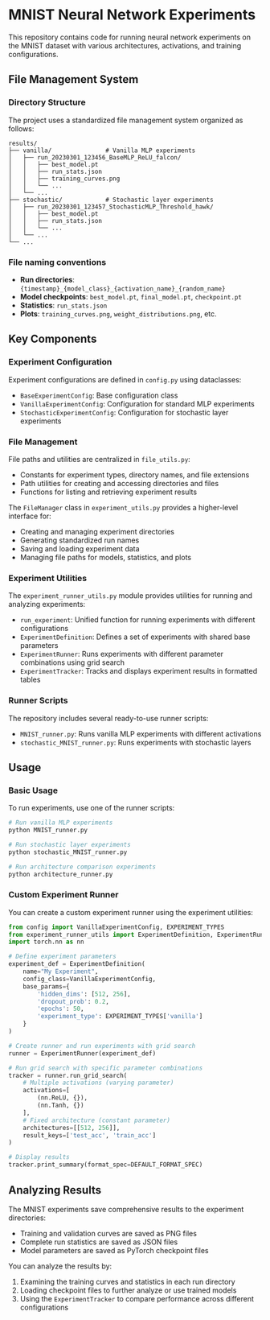 # MNIST Neural Network Experiments

This repository contains code for running neural network experiments on the MNIST dataset with various architectures, activations, and training configurations.

## File Management System

### Directory Structure

The project uses a standardized file management system organized as follows:

```
results/
├── vanilla/               # Vanilla MLP experiments
│   ├── run_20230301_123456_BaseMLP_ReLU_falcon/
│   │   ├── best_model.pt
│   │   ├── run_stats.json
│   │   ├── training_curves.png
│   │   └── ...
│   └── ...
├── stochastic/            # Stochastic layer experiments
│   ├── run_20230301_123457_StochasticMLP_Threshold_hawk/
│   │   ├── best_model.pt
│   │   ├── run_stats.json
│   │   └── ...
│   └── ...
└── ...
```

### File naming conventions

- **Run directories**: `{timestamp}_{model_class}_{activation_name}_{random_name}`
- **Model checkpoints**: `best_model.pt`, `final_model.pt`, `checkpoint.pt`
- **Statistics**: `run_stats.json`
- **Plots**: `training_curves.png`, `weight_distributions.png`, etc.

## Key Components

### Experiment Configuration

Experiment configurations are defined in `config.py` using dataclasses:

- `BaseExperimentConfig`: Base configuration class
- `VanillaExperimentConfig`: Configuration for standard MLP experiments
- `StochasticExperimentConfig`: Configuration for stochastic layer experiments

### File Management

File paths and utilities are centralized in `file_utils.py`:

- Constants for experiment types, directory names, and file extensions
- Path utilities for creating and accessing directories and files
- Functions for listing and retrieving experiment results

The `FileManager` class in `experiment_utils.py` provides a higher-level interface for:

- Creating and managing experiment directories
- Generating standardized run names
- Saving and loading experiment data
- Managing file paths for models, statistics, and plots

### Experiment Utilities

The `experiment_runner_utils.py` module provides utilities for running and analyzing experiments:

- `run_experiment`: Unified function for running experiments with different configurations
- `ExperimentDefinition`: Defines a set of experiments with shared base parameters
- `ExperimentRunner`: Runs experiments with different parameter combinations using grid search
- `ExperimentTracker`: Tracks and displays experiment results in formatted tables

### Runner Scripts

The repository includes several ready-to-use runner scripts:

- `MNIST_runner.py`: Runs vanilla MLP experiments with different activations
- `stochastic_MNIST_runner.py`: Runs experiments with stochastic layers

## Usage

### Basic Usage

To run experiments, use one of the runner scripts:

```bash
# Run vanilla MLP experiments
python MNIST_runner.py

# Run stochastic layer experiments
python stochastic_MNIST_runner.py

# Run architecture comparison experiments
python architecture_runner.py
```

### Custom Experiment Runner

You can create a custom experiment runner using the experiment utilities:

```python
from config import VanillaExperimentConfig, EXPERIMENT_TYPES
from experiment_runner_utils import ExperimentDefinition, ExperimentRunner, DEFAULT_FORMAT_SPEC
import torch.nn as nn

# Define experiment parameters
experiment_def = ExperimentDefinition(
    name="My Experiment",
    config_class=VanillaExperimentConfig,
    base_params={
        'hidden_dims': [512, 256],
        'dropout_prob': 0.2,
        'epochs': 50,
        'experiment_type': EXPERIMENT_TYPES['vanilla']
    }
)

# Create runner and run experiments with grid search
runner = ExperimentRunner(experiment_def)

# Run grid search with specific parameter combinations
tracker = runner.run_grid_search(
    # Multiple activations (varying parameter)
    activations=[
        (nn.ReLU, {}),
        (nn.Tanh, {})
    ],
    # Fixed architecture (constant parameter)
    architectures=[[512, 256]],
    result_keys=['test_acc', 'train_acc']
)

# Display results
tracker.print_summary(format_spec=DEFAULT_FORMAT_SPEC)
```

## Analyzing Results

The MNIST experiments save comprehensive results to the experiment directories:

- Training and validation curves are saved as PNG files
- Complete run statistics are saved as JSON files
- Model parameters are saved as PyTorch checkpoint files

You can analyze the results by:

1. Examining the training curves and statistics in each run directory
2. Loading checkpoint files to further analyze or use trained models
3. Using the `ExperimentTracker` to compare performance across different configurations 